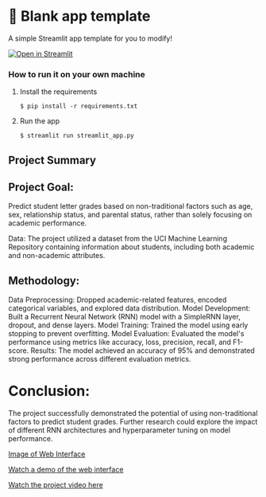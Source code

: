 # 🎈 Blank app template

A simple Streamlit app template for you to modify!

[![Open in Streamlit](https://static.streamlit.io/badges/streamlit_badge_black_white.svg)](https://blank-app-template.streamlit.app/)

### How to run it on your own machine

1. Install the requirements

   ```
   $ pip install -r requirements.txt
   ```

2. Run the app

   ```
   $ streamlit run streamlit_app.py
   ```
## Project Summary
## Project Goal:
Predict student letter grades based on non-traditional factors such as age, sex, relationship status, and parental status, rather than solely focusing on academic performance.

Data: The project utilized a dataset from the UCI Machine Learning Repository containing information about students, including both academic and non-academic attributes.

## Methodology:

Data Preprocessing: Dropped academic-related features, encoded categorical variables, and explored data distribution.
Model Development: Built a Recurrent Neural Network (RNN) model with a SimpleRNN layer, dropout, and dense layers.
Model Training: Trained the model using early stopping to prevent overfitting.
Model Evaluation: Evaluated the model's performance using metrics like accuracy, loss, precision, recall, and F1-score.
Results: The model achieved an accuracy of 95% and demonstrated strong performance across different evaluation metrics.

# Conclusion: 
The project successfully demonstrated the potential of using non-traditional factors to predict student grades. Further research could explore the impact of different RNN architectures and hyperparameter tuning on model performance.

[Image of Web Interface](path/to/your/image.png)

[Watch a demo of the web interface](https://youtu.be/your_video_link)

[Watch the project video here](https://youtu.be/-9WdRGglLmk?si=mIuXcBnFyoyDpt4E)
